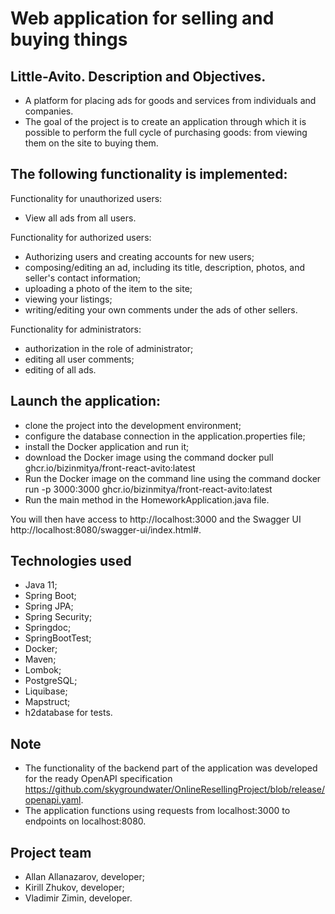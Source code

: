 # Web application for selling and buying things

## Little-Avito. Description and Objectives.
- A platform for placing ads for goods and services from individuals and companies.
- The goal of the project is to create an application through which it is possible to perform the full cycle of purchasing goods: from viewing them on the site to buying them.

## The following functionality is implemented:

Functionality for unauthorized users:
- View all ads from all users.
  
Functionality for authorized users:
- Authorizing users and creating accounts for new users;
- composing/editing an ad, including its title, description, photos, and seller's contact information;
- uploading a photo of the item to the site;
- viewing your listings;
- writing/editing your own comments under the ads of other sellers.

Functionality for administrators:
- authorization in the role of administrator;
- editing all user comments;
- editing of all ads.

## Launch the application:
- clone the project into the development environment;
- configure the database connection in the application.properties file;
- install the Docker application and run it;
- download the Docker image using the command docker pull ghcr.io/bizinmitya/front-react-avito:latest
- Run the Docker image on the command line using the command docker run -p 3000:3000 ghcr.io/bizinmitya/front-react-avito:latest
- Run the main method in the HomeworkApplication.java file.
  
You will then have access to http://localhost:3000 and the Swagger UI http://localhost:8080/swagger-ui/index.html#.

## Technologies used

- Java 11;
- Spring Boot;
- Spring JPA;
- Spring Security;
- Springdoc;
- SpringBootTest;
- Docker;
- Maven;
- Lombok;
- PostgreSQL;
- Liquibase;
- Mapstruct;
- h2database for tests.

## Note
- The functionality of the backend part of the application was developed for the ready OpenAPI specification https://github.com/skygroundwater/OnlineResellingProject/blob/release/openapi.yaml.
- The application functions using requests from localhost:3000 to endpoints on localhost:8080.

## Project team
- Allan Allanazarov, developer;
- Kirill Zhukov, developer;
- Vladimir Zimin, developer.
